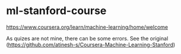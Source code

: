 # ml-stanford-course
https://www.coursera.org/learn/machine-learning/home/welcome

As quizes are not mine, there can be some errors. See the original (https://github.com/atinesh-s/Coursera-Machine-Learning-Stanford)